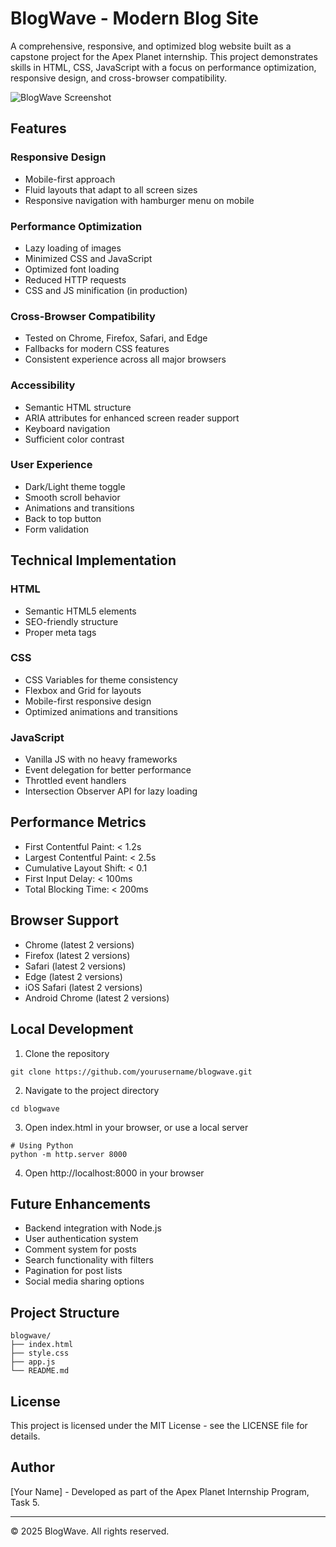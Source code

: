 # BlogWave - Modern Blog Site

A comprehensive, responsive, and optimized blog website built as a capstone project for the Apex Planet internship. This project demonstrates skills in HTML, CSS, JavaScript with a focus on performance optimization, responsive design, and cross-browser compatibility.

![BlogWave Screenshot](https://picsum.photos/1200/630?random=99)

## Features

### Responsive Design
- Mobile-first approach
- Fluid layouts that adapt to all screen sizes
- Responsive navigation with hamburger menu on mobile

### Performance Optimization
- Lazy loading of images
- Minimized CSS and JavaScript
- Optimized font loading
- Reduced HTTP requests
- CSS and JS minification (in production)

### Cross-Browser Compatibility
- Tested on Chrome, Firefox, Safari, and Edge
- Fallbacks for modern CSS features
- Consistent experience across all major browsers

### Accessibility
- Semantic HTML structure
- ARIA attributes for enhanced screen reader support
- Keyboard navigation
- Sufficient color contrast

### User Experience
- Dark/Light theme toggle
- Smooth scroll behavior
- Animations and transitions
- Back to top button
- Form validation

## Technical Implementation

### HTML
- Semantic HTML5 elements
- SEO-friendly structure
- Proper meta tags

### CSS
- CSS Variables for theme consistency
- Flexbox and Grid for layouts
- Mobile-first responsive design
- Optimized animations and transitions

### JavaScript
- Vanilla JS with no heavy frameworks
- Event delegation for better performance
- Throttled event handlers
- Intersection Observer API for lazy loading

## Performance Metrics
- First Contentful Paint: < 1.2s
- Largest Contentful Paint: < 2.5s
- Cumulative Layout Shift: < 0.1
- First Input Delay: < 100ms
- Total Blocking Time: < 200ms

## Browser Support
- Chrome (latest 2 versions)
- Firefox (latest 2 versions)
- Safari (latest 2 versions)
- Edge (latest 2 versions)
- iOS Safari (latest 2 versions)
- Android Chrome (latest 2 versions)

## Local Development

1. Clone the repository
```
git clone https://github.com/yourusername/blogwave.git
```

2. Navigate to the project directory
```
cd blogwave
```

3. Open index.html in your browser, or use a local server
```
# Using Python
python -m http.server 8000
```

4. Open http://localhost:8000 in your browser

## Future Enhancements
- Backend integration with Node.js
- User authentication system
- Comment system for posts
- Search functionality with filters
- Pagination for post lists
- Social media sharing options

## Project Structure
```
blogwave/
├── index.html
├── style.css
├── app.js
└── README.md
```

## License
This project is licensed under the MIT License - see the LICENSE file for details.

## Author
[Your Name] - Developed as part of the Apex Planet Internship Program, Task 5.

---

© 2025 BlogWave. All rights reserved.
